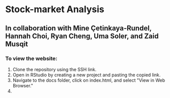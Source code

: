 # Stock-market Analysis
## In collaboration with Mine Çetinkaya-Rundel, Hannah Choi, Ryan Cheng, Uma Soler, and Zaid Musqit


### To view the website: 
1. Clone the repository using the SSH link.
2. Open in RStudio by creating a new project and pasting the copied link.
3. Navigate to the docs folder, click on index.html, and select "View in Web Browser."
4.
